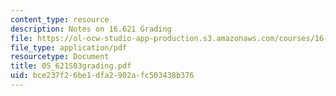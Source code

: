 ```yaml
---
content_type: resource
description: Notes on 16.621 Grading
file: https://ol-ocw-studio-app-production.s3.amazonaws.com/courses/16-621-experimental-projects-i-spring-2003/bce237f26be1dfa2902afc503438b376_05_621S03grading.pdf
file_type: application/pdf
resourcetype: Document
title: 05_621S03grading.pdf
uid: bce237f2-6be1-dfa2-902a-fc503438b376
---
```

